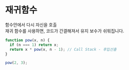 # 재귀함수

함수안에서 다시 자신을 호출  
재귀 함수를 사용하면, 코드가 간결해져서 유지 보수가 쉬워집니다.

```js
function pow(x, n) {
  if (n === 1) return x;
  return x * pow(x, n - 1); // Call Stack - 후입선출
}

pow(2, 3);
```
